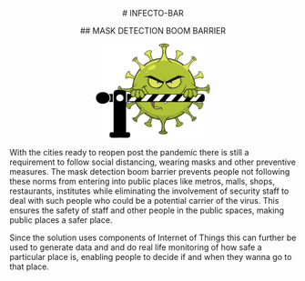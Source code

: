 <p align="center"> # INFECTO-BAR </p>
<p align="center"> ## MASK DETECTION BOOM BARRIER </p>

<p align="center"><a href="" target="_blank" rel="noopener noreferrer"><img width="200" src="https://github.com/Devansh16/Mask-Detection-Boom-Barrier/blob/master/BOOM%20Barrier.png" alt="Infecto-Bar Logo"></a></p>

With the cities ready to reopen post the pandemic there is still a requirement to follow social distancing, wearing masks and other preventive measures. The mask detection boom barrier prevents people not following these norms from entering into public places like metros, malls, shops, restaurants, institutes while eliminating the involvement of security staff to deal with such people who could be a potential carrier of the virus. This ensures the safety of staff and other people in the public spaces, making public places a safer place. 

Since the solution uses components of Internet of Things this can further be used to generate data and and do real life monitoring of how safe a particular place is, enabling people to decide if and when they wanna go to that place. 
